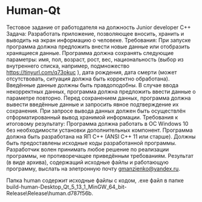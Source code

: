 # Human-Qt
Тестовое задание от работодателя на должность Junior developer C++
Задача:
Разработать приложение, позволяющее вносить, хранить и выводить на экран информацию о человеке. 
Требования:
При запуске программа должна предложить внести новые данные или отобразить хранящиеся данные. 
Программа должна сохранять следующие параметры: имя, пол, возраст, рост, вес, национальность (выбор из внутреннего списка, например, подмножество https://tinyurl.com/q73okuc ),  дата рождения,  дата смерти (может отсутствовать, ситуация должна быть корректно обработана). 
Введённые данные должны быть правдоподобны.
В случае ввода некорректных данных, программа  должна предложить ввести данные о параметре повторно. 
Перед сохранением данных, программа должна вывести введённые данные и запросить явное подтверждение их сохранения. 
При запросе вывода данных должен быть осуществлён отформатированный вывод хранимой информации.
Требования к итоговому результату:
Программа должна работать в ОС Windows 10 без необходимости установки дополнительных компонент.
Программа должна быть разработана на ЯП C++ (ANSI C++ 11 или старше).
Должны быть предоставлены исходные коды разработанной программы.
Разработчик волен принимать любое решение по реализации программы, не противоречащее приведённым требованиям.
Результат (в виде архива), содержащий исходные файлы и работающую программу, выслать на элетронную почту gmanzienko@yandex.ru.


Папка human содержит исходные файлы с кодом, .exe файл в папке build-human-Desktop_Qt_5_13_1_MinGW_64_bit-Release\Release\human.d787f56b.
